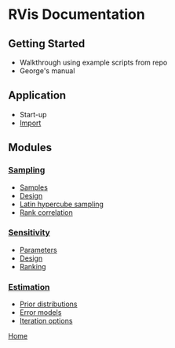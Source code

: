 # RVis Documentation

## Getting Started

- Walkthrough using example scripts from repo
- George's manual

## Application 

- Start-up
- [Import](./application/import/index.md)

## Modules

### [Sampling](./modules/sampling/index.md)

- [Samples](./modules/sampling/samples/index.md)
- [Design](./modules/sampling/design/index.md)
- [Latin hypercube sampling](./modules/sampling/configurelhs/index.md)
- [Rank correlation](./modules/sampling/configurerc/index.md)

### [Sensitivity](./modules/sensitivity/index.md)

- [Parameters](./modules/sensitivity/parameters/index.md)
- [Design](./modules/sensitivity/design/index.md)
- [Ranking](./modules/sensitivity/ranking/index.md)


### [Estimation](./modules/estimation/index.md)

- [Prior distributions](./modules/estimation/priordistributions/index.md)
- [Error models](./modules/estimation/errormodels/index.md)
- [Iteration options](./modules/estimation/iterationoptions/index.md)


[Home](../index.md)
